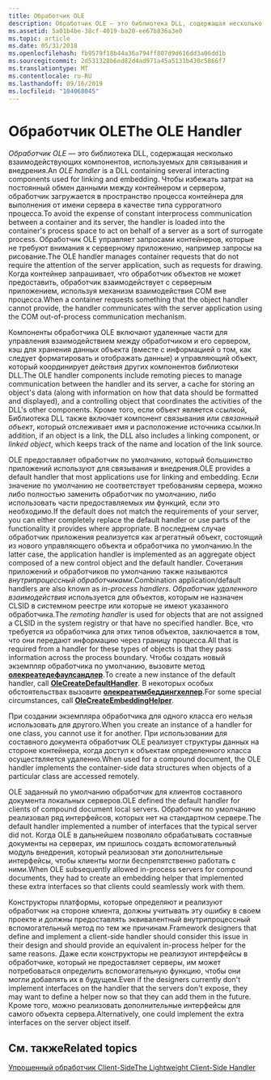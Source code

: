 ```yaml
---
title: Обработчик OLE
description: Обработчик OLE — это библиотека DLL, содержащая несколько взаимодействующих компонентов, используемых для связывания и внедрения.
ms.assetid: 5a01b4be-38cf-4019-ba20-ee67b836a3e0
ms.topic: article
ms.date: 05/31/2018
ms.openlocfilehash: fb9579f18b44a36a794ff807d9d616dd3a06dd1b
ms.sourcegitcommit: 2d531328b6ed82d4ad971a45a5131b430c5866f7
ms.translationtype: MT
ms.contentlocale: ru-RU
ms.lasthandoff: 09/16/2019
ms.locfileid: "104068045"
---
```

# <a name="the-ole-handler"></a><span data-ttu-id="24218-103">Обработчик OLE</span><span class="sxs-lookup"><span data-stu-id="24218-103">The OLE Handler</span></span>

<span data-ttu-id="24218-104">*Обработчик OLE* — это библиотека DLL, содержащая несколько взаимодействующих компонентов, используемых для связывания и внедрения.</span><span class="sxs-lookup"><span data-stu-id="24218-104">An *OLE handler* is a DLL containing several interacting components used for linking and embedding.</span></span> <span data-ttu-id="24218-105">Чтобы избежать затрат на постоянный обмен данными между контейнером и сервером, обработчик загружается в пространство процесса контейнера для выполнения от имени сервера в качестве типа суррогатного процесса.</span><span class="sxs-lookup"><span data-stu-id="24218-105">To avoid the expense of constant interprocess communication between a container and its server, the handler is loaded into the container's process space to act on behalf of a server as a sort of surrogate process.</span></span> <span data-ttu-id="24218-106">Обработчик OLE управляет запросами контейнеров, которые не требуют внимания к серверному приложению, например запросы на рисование.</span><span class="sxs-lookup"><span data-stu-id="24218-106">The OLE handler manages container requests that do not require the attention of the server application, such as requests for drawing.</span></span> <span data-ttu-id="24218-107">Когда контейнер запрашивает, что обработчик объектов не может предоставить, обработчик взаимодействует с серверным приложением, используя механизм взаимодействия COM вне процесса.</span><span class="sxs-lookup"><span data-stu-id="24218-107">When a container requests something that the object handler cannot provide, the handler communicates with the server application using the COM out-of-process communication mechanism.</span></span>

<span data-ttu-id="24218-108">Компоненты обработчика OLE включают удаленные части для управления взаимодействием между обработчиком и его сервером, кэш для хранения данных объекта (вместе с информацией о том, как следует форматировать и отображать данные) и управляющий объект, который координирует действия других компонентов библиотеки DLL.</span><span class="sxs-lookup"><span data-stu-id="24218-108">The OLE handler components include remoting pieces to manage communication between the handler and its server, a cache for storing an object's data (along with information on how that data should be formatted and displayed), and a controlling object that coordinates the activities of the DLL's other components.</span></span> <span data-ttu-id="24218-109">Кроме того, если объект является ссылкой, Библиотека DLL также включает компонент связывания или *связанный объект*, который отслеживает имя и расположение источника ссылки.</span><span class="sxs-lookup"><span data-stu-id="24218-109">In addition, if an object is a link, the DLL also includes a linking component, or *linked object*, which keeps track of the name and location of the link source.</span></span>

<span data-ttu-id="24218-110">OLE предоставляет обработчик по умолчанию, который большинство приложений используют для связывания и внедрения.</span><span class="sxs-lookup"><span data-stu-id="24218-110">OLE provides a default handler that most applications use for linking and embedding.</span></span> <span data-ttu-id="24218-111">Если значение по умолчанию не соответствует требованиям сервера, можно либо полностью заменить обработчик по умолчанию, либо использовать части предоставляемых им функций, если это необходимо.</span><span class="sxs-lookup"><span data-stu-id="24218-111">If the default does not match the requirements of your server, you can either completely replace the default handler or use parts of the functionality it provides where appropriate.</span></span> <span data-ttu-id="24218-112">В последнем случае обработчик приложения реализуется как агрегатный объект, состоящий из нового управляющего объекта и обработчика по умолчанию.</span><span class="sxs-lookup"><span data-stu-id="24218-112">In the latter case, the application handler is implemented as an aggregate object composed of a new control object and the default handler.</span></span> <span data-ttu-id="24218-113">Сочетания приложений и обработчиков по умолчанию также называются *внутрипроцессный обработчиками*.</span><span class="sxs-lookup"><span data-stu-id="24218-113">Combination application/default handlers are also known as *in-process handlers*.</span></span> <span data-ttu-id="24218-114">*Обработчик удаленного взаимодействия* используется для объектов, которым не назначен CLSID в системном реестре или которые не имеют указанного обработчика.</span><span class="sxs-lookup"><span data-stu-id="24218-114">The *remoting handler* is used for objects that are not assigned a CLSID in the system registry or that have no specified handler.</span></span> <span data-ttu-id="24218-115">Все, что требуется из обработчика для этих типов объектов, заключается в том, что они передают информацию через границу процесса.</span><span class="sxs-lookup"><span data-stu-id="24218-115">All that is required from a handler for these types of objects is that they pass information across the process boundary.</span></span> <span data-ttu-id="24218-116">Чтобы создать новый экземпляр обработчика по умолчанию, вызовите метод [**олекреатедефаулсандлер**](/windows/desktop/api/Ole2/nf-ole2-olecreatedefaulthandler).</span><span class="sxs-lookup"><span data-stu-id="24218-116">To create a new instance of the default handler, call [**OleCreateDefaultHandler**](/windows/desktop/api/Ole2/nf-ole2-olecreatedefaulthandler).</span></span> <span data-ttu-id="24218-117">В некоторых особых обстоятельствах вызовите [**олекреатимбеддингхелпер**](/windows/desktop/api/Ole2/nf-ole2-olecreateembeddinghelper).</span><span class="sxs-lookup"><span data-stu-id="24218-117">For some special circumstances, call [**OleCreateEmbeddingHelper**](/windows/desktop/api/Ole2/nf-ole2-olecreateembeddinghelper).</span></span>

<span data-ttu-id="24218-118">При создании экземпляра обработчика для одного класса его нельзя использовать для другого.</span><span class="sxs-lookup"><span data-stu-id="24218-118">When you create an instance of a handler for one class, you cannot use it for another.</span></span> <span data-ttu-id="24218-119">При использовании для составного документа обработчик OLE реализует структуры данных на стороне контейнера, когда доступ к объектам определенного класса осуществляется удаленно.</span><span class="sxs-lookup"><span data-stu-id="24218-119">When used for a compound document, the OLE handler implements the container-side data structures when objects of a particular class are accessed remotely.</span></span>

<span data-ttu-id="24218-120">OLE заданный по умолчанию обработчик для клиентов составного документа локальных серверов.</span><span class="sxs-lookup"><span data-stu-id="24218-120">OLE defined the default handler for clients of compound document local servers.</span></span> <span data-ttu-id="24218-121">Обработчик по умолчанию реализовал ряд интерфейсов, которых нет на стандартном сервере.</span><span class="sxs-lookup"><span data-stu-id="24218-121">The default handler implemented a number of interfaces that the typical server did not.</span></span> <span data-ttu-id="24218-122">Когда OLE в дальнейшем позволяло обрабатывать составные документы на серверах, им пришлось создать вспомогательный модуль внедрения, который реализовал эти дополнительные интерфейсы, чтобы клиенты могли беспрепятственно работать с ними.</span><span class="sxs-lookup"><span data-stu-id="24218-122">When OLE subsequently allowed in-process servers for compound documents, they had to create an embedding helper that implemented these extra interfaces so that clients could seamlessly work with them.</span></span>

<span data-ttu-id="24218-123">Конструкторы платформы, которые определяют и реализуют обработчик на стороне клиента, должны учитывать эту ошибку в своем проекте и должны предоставлять эквивалентный внутрипроцессный вспомогательный метод по тем же причинам.</span><span class="sxs-lookup"><span data-stu-id="24218-123">Framework designers that define and implement a client-side handler should consider this issue in their design and should provide an equivalent in-process helper for the same reasons.</span></span> <span data-ttu-id="24218-124">Даже если конструкторы не реализуют интерфейсы в обработчике, который не предоставляет серверы, им может потребоваться определить вспомогательную функцию, чтобы они могли добавлять их в будущем.</span><span class="sxs-lookup"><span data-stu-id="24218-124">Even if the designers currently don't implement interfaces on the handler that the servers don't expose, they may want to define a helper now so that they can add them in the future.</span></span> <span data-ttu-id="24218-125">Кроме того, можно реализовать дополнительные интерфейсы для самого объекта сервера.</span><span class="sxs-lookup"><span data-stu-id="24218-125">Alternatively, one could implement the extra interfaces on the server object itself.</span></span>

## <a name="related-topics"></a><span data-ttu-id="24218-126">См. также</span><span class="sxs-lookup"><span data-stu-id="24218-126">Related topics</span></span>

<dl> <dt>

[<span data-ttu-id="24218-127">Упрощенный обработчик Client-Side</span><span class="sxs-lookup"><span data-stu-id="24218-127">The Lightweight Client-Side Handler</span></span>](the-lightweight-client-side-handler.md)
</dt> </dl>

 

 




